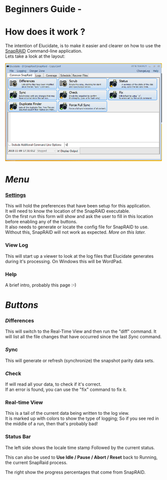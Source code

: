 Beginners Guide -
=================



How does it work ?
==================

The intention of Elucidate, is to make it easier and clearer on how to use the
[SnapRAID](http://snapraid.sourceforge.net/manual.html) Command-line
application.  
Lets take a look at the layout:

![Starting View](../Images/starting_view.png)

*Menu*
======

### [Settings](Settings.md)

This will hold the preferences that have been setup for this application.  
It will need to know the location of the SnapRAID executable.  
On the first run this form will show and ask the user to fill in this location
before enabling any of the buttons.  
It also needs to generate or locate the config file for SnapRAID to use. Without
this, SnapRAID will not work as expected. *More on this later.*

### View Log

This will start up a viewer to look at the log files that Elucidate generates
during it's processing. On Windows this will be WordPad.

### Help

A brief intro, probably this page :-)

*Buttons*
=========

### *D*ifferences

This will switch to the Real-Time View and then run the "diff" command. It will
list all the file changes that have occurred since the last *S*ync command.

### *S*ync

This will generate or refresh (synchronize) the snapshot parity data sets.

### *C*heck

If will read all your data, to check if it's correct.  
If an error is found, you can use the "fix" command to fix it.

### Real-time View

This is a tail of the current data being written to the log view.  
It is marked up with colors to show the type of logging; So if you see red in
the middle of a run, then that's probably bad!

### Status Bar

The left side shows the locale time stamp Followed by the current status.

This can also be used to **Use Idle / Pause / Abort / Reset** back to Running,
the current SnapRaid process.

The right show the progress percentages that come from SnapRAID.
